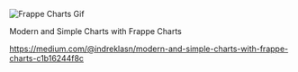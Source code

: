 ![Frappe Charts Gif](https://miro.medium.com/max/1400/1*u-3WAoqLYXzlAAtg-6RzCA.gif)

Modern and Simple Charts with Frappe Charts

https://medium.com/@indreklasn/modern-and-simple-charts-with-frappe-charts-c1b16244f8c
